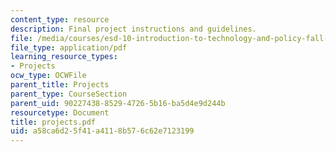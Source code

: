 ```yaml
---
content_type: resource
description: Final project instructions and guidelines.
file: /media/courses/esd-10-introduction-to-technology-and-policy-fall-2006/a58ca6d25f41a4118b576c62e7123199_projects.pdf
file_type: application/pdf
learning_resource_types:
- Projects
ocw_type: OCWFile
parent_title: Projects
parent_type: CourseSection
parent_uid: 90227438-8529-4726-5b16-ba5d4e9d244b
resourcetype: Document
title: projects.pdf
uid: a58ca6d2-5f41-a411-8b57-6c62e7123199
---
```

